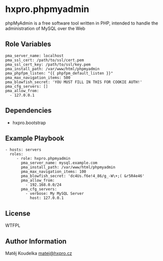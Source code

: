 hxpro.phpmyadmin
===============

phpMyAdmin is a free software tool written in PHP, intended to handle the administration of MySQL over the Web

Role Variables
--------------

    pma_server_name: localhost
    pma_ssl_cert: /path/to/ssl/cert.pem
    pma_ssl_cert_key: /path/to/ssl/key.pem
    pma_install_path: /var/www/html/phpmyadmin
    pma_phpfpm_listen: "{{ phpfpm_default_listen }}"
    pma_max_navigation_items: 500
    pma_blowfish_secret: 'YOU MUST FILL IN THIS FOR COOKIE AUTH!'
    pma_cfg_servers: []
    pma_allow_from:
      - 127.0.0.1

Dependencies
------------

 - hxpro.bootstrap

Example Playbook
----------------

    - hosts: servers
      roles:
         - role: hxpro.phpmyadmin
           pma_server_name: mysql.example.com
           pma_install_path: /var/www/html/phpmyadmin
           pma_max_navigation_items: 100
           pma_blowfish_secret: 'dc4Us.f6e!4_86/g_-W\+;( &r5R4e46'
           pma_allow_from:
             - 192.168.0.0/24
           pma_cfg_servers:
             - verbose: My MySQL Server
               host: 127.0.0.1

License
-------

WTFPL

Author Information
------------------

Matěj Koudelka <matej@hxpro.cz>
